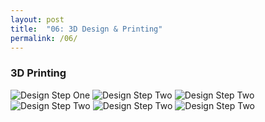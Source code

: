 ```yaml
---
layout: post
title:  "06: 3D Design & Printing"
permalink: /06/
---
```


### 3D Printing


<img src="2019-07-17.png" alt="Design Step One">
<img src="2019-07-17(1).png" alt="Design Step Two">
<img src="2019-07-17(2).png" alt="Design Step Two">
<img src="2019-07-17(3).png" alt="Design Step Two">
<img src="2019-07-17(4).png" alt="Design Step Two">
<img src="2019-07-17(5).png" alt="Design Step Two">